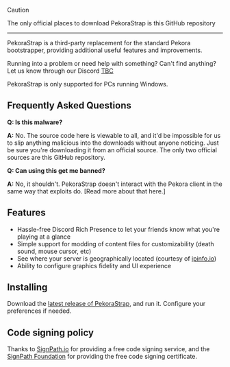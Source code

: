 > [!CAUTION]
> The only official places to download PekoraStrap is this GitHub repository
<p align="center">
</p>

<div align="center">


</div>

----

PekoraStrap is a third-party replacement for the standard Pekora bootstrapper, providing additional useful features and improvements.

Running into a problem or need help with something? Can't find anything? Let us know through our Discord [TBC](https://pekora.zip)

PekoraStrap is only supported for PCs running Windows.

## Frequently Asked Questions

**Q: Is this malware?**

**A:** No. The source code here is viewable to all, and it'd be impossible for us to slip anything malicious into the downloads without anyone noticing. Just be sure you're downloading it from an official source. The only two official sources are this GitHub repository.

**Q: Can using this get me banned?**

**A:** No, it shouldn't. PekoraStrap doesn't interact with the Pekora client in the same way that exploits do. [Read more about that here.]

## Features

- Hassle-free Discord Rich Presence to let your friends know what you're playing at a glance
- Simple support for modding of content files for customizability (death sound, mouse cursor, etc)
- See where your server is geographically located (courtesy of [ipinfo.io](https://ipinfo.io))
- Ability to configure graphics fidelity and UI experience

## Installing
Download the [latest release of PekoraStrap](https://github.com/fusionnetwork-dev/PekoraStrap/releases/latest), and run it. Configure your preferences if needed.

## Code signing policy

Thanks to [SignPath.io](https://signpath.io/) for providing a free code signing service, and the [SignPath Foundation](https://signpath.org/) for providing the free code signing certificate.
